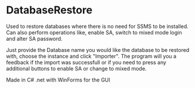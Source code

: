 # DatabaseRestore
Used to restore databases where there is no need for SSMS to be installed.
Can also perform operations like, enable SA, switch to mixed mode login and alter SA password.

Just provide the Database name you would like the database to be restored with, choose the instance and click "Importer". 
The program will you a feedback if the import was successfull or if you need to press any additional buttons to enable SA or change to mixed mode.

Made in C# .net with WinForms for the GUI

